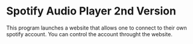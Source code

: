 # Spotify Audio Player 2nd Version
This program launches a website that allows one to connect to their own spotify account. You can control the account throught the website.
